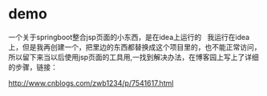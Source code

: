 # demo
一个关于springboot整合jsp页面的小东西，是在idea上运行的
 
我运行在idea上，但是我再创建一个，把里边的东西都替换成这个项目里的，也不能正常访问，所以留下来当以后使用jsp页面的工具用,一找到解决办法，在博客园上写上了详细的步骤，链接：

http://www.cnblogs.com/zwb1234/p/7541617.html
